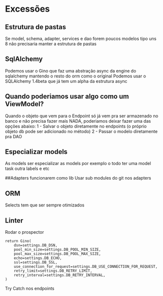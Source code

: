 # Excessões

## Estrutura de pastas
Se model, schema, adapter, services e dao forem poucos modelos tipo uns 8 não precisaria manter a estrutura de pastas

## SqlAlchemy
Podemos usar o Gino que faz uma abstração async da engine do sqlalchemy mantendo o resto do orm como o original
Podemos usar o SQLAlchemy 1.4beta que já tem um alpha da estrutura async

## Quando poderiamos usar algo como um ViewModel?
Quando o objeto que vem para o Endpoint só já vem pra ser armazenado no banco e não precisa fazer mais NADA, poderiamos deixar fazer uma das opções abaixo:
1 - Salvar o objeto diretamente no endpoints (o próprio objeto db pode ser adicionado no método)
2 - Passar o modelo diretamente pra DAO 

## Especializar models
As models ser especializar as models por exemplo o todo ter uma model task outra labels e etc

##Adapters funcionarem como lib
Usar sub modules do git nos adapters

## ORM
Selects tem que ser sempre otimizados

## Linter
Rodar o prospector

    return Gino(
        dsn=settings.DB_DSN,
        pool_min_size=settings.DB_POOL_MIN_SIZE,
        pool_max_size=settings.DB_POOL_MAX_SIZE,
        echo=settings.DB_ECHO,
        ssl=settings.DB_SSL,
        use_connection_for_request=settings.DB_USE_CONNECTION_FOR_REQUEST,
        retry_limit=settings.DB_RETRY_LIMIT,
        retry_interval=settings.DB_RETRY_INTERVAL,
    )

Try Catch nos endpoints

